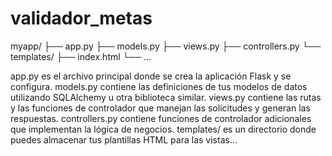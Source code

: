 # validador_metas


myapp/
├── app.py
├── models.py
├── views.py
├── controllers.py
└── templates/
    ├── index.html
    └── ...

app.py es el archivo principal donde se crea la aplicación Flask y se configura.
models.py contiene las definiciones de tus modelos de datos utilizando SQLAlchemy u otra biblioteca similar.
views.py contiene las rutas y las funciones de controlador que manejan las solicitudes y generan las respuestas.
controllers.py contiene funciones de controlador adicionales que implementan la lógica de negocios.
templates/ es un directorio donde puedes almacenar tus plantillas HTML para las vistas...



